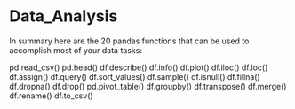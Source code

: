 # Data_Analysis
In summary here are the 20 pandas functions that can be used to accomplish most of your data tasks:

pd.read_csv()
pd.head()
df.describe()
df.info()
df.plot()
df.iloc()
df.loc()
df.assign()
df.query()
df.sort_values()
df.sample()
df.isnull()
df.fillna()
df.dropna()
df.drop()
pd.pivot_table()
df.groupby()
df.transpose()
df.merge()
df.rename()
df.to_csv()
